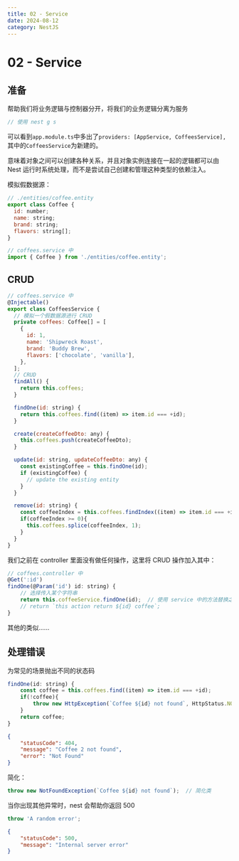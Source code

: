 ```yaml
---
title: 02 - Service
date: 2024-08-12
category: NestJS
---
```


# 02 - Service
## 准备

帮助我们将业务逻辑与控制器分开，将我们的业务逻辑分离为服务

```javascript
// 使用 nest g s
```

可以看到`app.module.ts`中多出了`providers: [AppService, CoffeesService], `其中的`CoffeesService`为新建的。

意味着对象之间可以创建各种关系，并且对象实例连接在一起的逻辑都可以由 Nest 运行时系统处理，而不是尝试自己创建和管理这种类型的依赖注入。

模拟假数据源：

```javascript
// ./entities/coffee.entity
export class Coffee {
  id: number;
  name: string;
  brand: string;
  flavors: string[];
}
```

```javascript
// coffees.service 中
import { Coffee } from './entities/coffee.entity';
```

## CRUD

```javascript
// coffees.service 中
@Injectable()
export class CoffeesService {
  // 模拟一个假数据源进行 CRUD
  private coffees: Coffee[] = [
    {
      id: 1,
      name: 'Shipwreck Roast',
      brand: 'Buddy Brew',
      flavors: ['chocolate', 'vanilla'],
    },
  ];
  // CRUD
  findAll() {
    return this.coffees;
  }

  findOne(id: string) {
    return this.coffees.find((item) => item.id === +id);
  }

  create(createCoffeeDto: any) {
    this.coffees.push(createCoffeeDto);
  }

  update(id: string, updateCoffeeDto: any) {
    const existingCoffee = this.findOne(id);
    if (existingCoffee) {
      // update the existing entity
    }
  }

  remove(id: string) {
    const coffeeIndex = this.coffees.findIndex((item) => item.id === +id);
    if(coffeeIndex >= 0){
      this.coffees.splice(coffeeIndex, 1);
    }
  }
}
```

我们之前在 controller 里面没有做任何操作，这里将 CRUD 操作加入其中：

```javascript
// coffees.controller 中
@Get(':id')
findOne(@Param('id') id: string) {
    // 选择传入某个字符串
    return this.coffeeService.findOne(id);  // 使用 service 中的方法替换之前写的空方法
    // return `this action return ${id} coffee`;
}
```

其他的类似......

## 处理错误

为常见的场景抛出不同的状态码

```javascript
findOne(id: string) {
    const coffee = this.coffees.find((item) => item.id === +id);
    if(!coffee){
        throw new HttpException(`Coffee ${id} not found`, HttpStatus.NOT_FOUND);
    }
    return coffee;
}
```

```json
{
    "statusCode": 404,
    "message": "Coffee 2 not found",
    "error": "Not Found"
}
```

简化：

```javascript
throw new NotFoundException(`Coffee ${id} not found`);  // 简化类
```

当你出现其他异常时，nest 会帮助你返回 500

```javascript
throw 'A random error';
```

```json
{
    "statusCode": 500,
    "message": "Internal server error"
}
```
